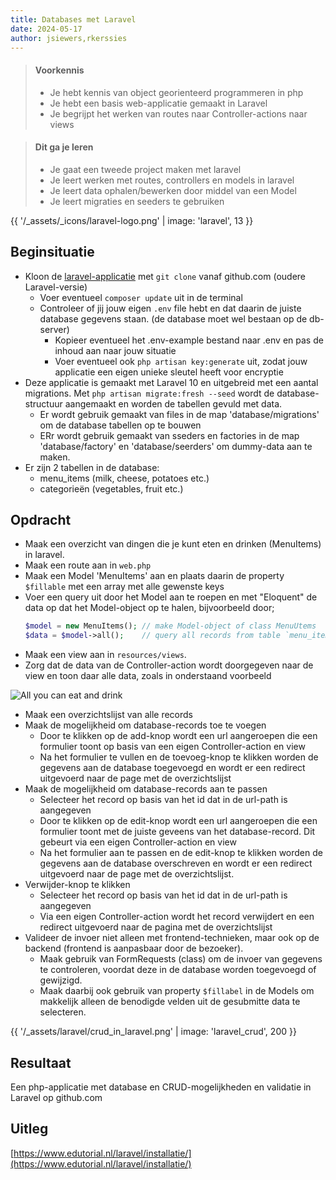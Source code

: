 ```yaml
---
title: Databases met Laravel
date: 2024-05-17
author: jsiewers,rkerssies
---
```


> #### Voorkennis
> * Je hebt kennis van object georienteerd programmeren in php
> * Je hebt een basis web-applicatie gemaakt in Laravel
> * Je begrijpt het werken van routes naar Controller-actions naar views 

> #### Dit ga je leren
> * Je gaat een tweede project maken met laravel
> * Je leert werken met routes, controllers en models in laravel
> * Je leert data ophalen/bewerken door middel van een Model 
> * Je leert migraties en seeders te gebruiken 

{{ '/_assets/_icons/laravel-logo.png'  | image: 'laravel', 13 }}

## Beginsituatie
* Kloon de [laravel-applicatie](https://github.com/siewers32/restaurant) met `git clone` vanaf github.com (oudere Laravel-versie)
  * Voer eventueel `composer update` uit in de terminal
  * Controleer of jij jouw eigen `.env` file hebt en dat daarin de juiste database gegevens staan. (de database moet wel bestaan op de db-server)
    * Kopieer eventueel het .env-example bestand naar .env en pas de inhoud aan naar jouw situatie 
    * Voer eventueel ook `php artisan key:generate` uit, zodat jouw applicatie een eigen unieke sleutel heeft voor encryptie
* Deze applicatie is gemaakt met Laravel 10 en uitgebreid met een aantal migrations. Met `php artisan migrate:fresh --seed` wordt de database-structuur aangemaakt en worden de tabellen gevuld met data.
  * Er wordt gebruik gemaakt van files in de map 'database/migrations' om de database tabellen op te bouwen
  * ERr wordt gebruik gemaakt van sseders en factories in de map 'database/factory' en 'database/seerders' om dummy-data aan te maken. 
* Er zijn 2 tabellen in de database:
    * menu_items (milk, cheese, potatoes etc.)
    * categorieën (vegetables, fruit etc.)

##  Opdracht
* Maak een overzicht van dingen die je kunt eten en drinken (MenuItems) in laravel.
* Maak een route aan in `web.php`
* Maak een Model 'MenuItems' aan en plaats daarin de property `$fillable` met een array met alle gewenste keys
* Voer een query uit door het Model aan te roepen en met "Eloquent" de data op dat het Model-object op te halen, bijvoorbeeld door;<br>
  ```php
  $model = new MenuItems(); // make Model-object of class MenuUtems
  $data = $model->all();    // query all records from table `menu_items`
  ```
* Maak een view aan in `resources/views`.
* Zorg dat de data van de Controller-action wordt doorgegeven naar de view en toon daar alle data, zoals in onderstaand voorbeeld

![All you can eat and drink](https://static.edutorial.nl/laravel/all_you_can_eat.png)

* Maak een overzichtslijst van alle records
* Maak de mogelijkheid om database-records toe te voegen
  * Door te klikken op de add-knop wordt een url aangeroepen die een formulier toont op basis van een eigen Controller-action en view
  * Na het formulier te vullen en de toevoeg-knop te klikken worden de gegevens aan de database toegevoegd en wordt er een redirect uitgevoerd naar de page met de overzichtslijst 
* Maak de mogelijkheid om database-records aan te passen
  * Selecteer het record op basis van het id dat in de url-path is aangegeven
  * Door te klikken op de edit-knop wordt een url aangeroepen die een formulier toont met de juiste geveens van het database-record. Dit gebeurt via een eigen Controller-action en view
  * Na het formulier aan te passen en de edit-knop te klikken worden de gegevens aan de database overschreven en wordt er een redirect uitgevoerd naar de page met de overzichtslijst.
* Verwijder-knop te klikken 
  * Selecteer het record op basis van het id dat in de url-path is aangegeven
  * Via een eigen Controller-action wordt het record verwijdert en een redirect uitgevoerd naar de pagina met de overzichtslijst
* Valideer de invoer niet alleen met frontend-technieken, maar ook op de backend (frontend is aanpasbaar door de bezoeker).
  * Maak gebruik van FormRequests (class) om de invoer van gegevens te controleren, voordat deze in de database worden toegevoegd of gewijzigd.
  * Maak daarbij ook gebruik van property `$fillabel` in de Models om makkelijk alleen de benodigde velden uit de gesubmitte data te selecteren.

{{ '/_assets/laravel/crud_in_laravel.png'  | image: 'laravel_crud', 200 }}


## Resultaat
Een php-applicatie met database en CRUD-mogelijkheden en validatie in Laravel op github.com


## Uitleg
[https://www.edutorial.nl/laravel/installatie/](https://www.edutorial.nl/laravel/installatie/)
